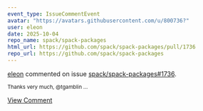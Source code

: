 ```yaml
---
event_type: IssueCommentEvent
avatar: "https://avatars.githubusercontent.com/u/800736?"
user: eleon
date: 2025-10-04
repo_name: spack/spack-packages
html_url: https://github.com/spack/spack-packages/pull/1736
repo_url: https://github.com/spack/spack-packages
---
```


<a href='https://github.com/eleon' target='_blank'>eleon</a> commented on issue <a href='https://github.com/spack/spack-packages/pull/1736' target='_blank'>spack/spack-packages#1736</a>.

<small>Thanks very much, @tgamblin ...</small>

<a href='https://github.com/spack/spack-packages/pull/1736' target='_blank'>View Comment</a>